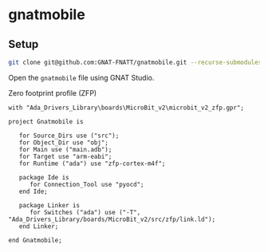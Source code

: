 # gnatmobile

## Setup
```bash
git clone git@github.com:GNAT-FNATT/gnatmobile.git --recurse-submodules
```

Open the `gnatmobile` file using GNAT Studio.

Zero footprint profile (ZFP)
```
with "Ada_Drivers_Library\boards\MicroBit_v2\microbit_v2_zfp.gpr";

project Gnatmobile is

   for Source_Dirs use ("src");
   for Object_Dir use "obj";
   for Main use ("main.adb");
   for Target use "arm-eabi";
   for Runtime ("ada") use "zfp-cortex-m4f";

   package Ide is
      for Connection_Tool use "pyocd";
   end Ide;

   package Linker is
      for Switches ("ada") use ("-T", "Ada_Drivers_Library/boards/MicroBit_v2/src/zfp/link.ld");
   end Linker;

end Gnatmobile;
```